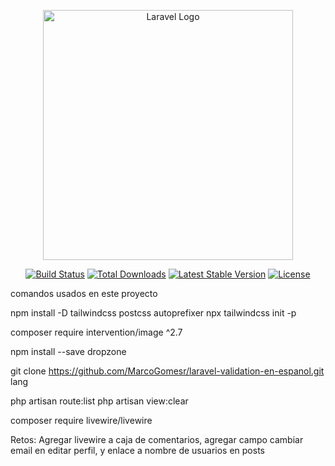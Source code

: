 <p align="center"><a href="https://laravel.com" target="_blank"><img src="https://raw.githubusercontent.com/laravel/art/master/logo-lockup/5%20SVG/2%20CMYK/1%20Full%20Color/laravel-logolockup-cmyk-red.svg" width="400" alt="Laravel Logo"></a></p>

<p align="center">
<a href="https://github.com/laravel/framework/actions"><img src="https://github.com/laravel/framework/workflows/tests/badge.svg" alt="Build Status"></a>
<a href="https://packagist.org/packages/laravel/framework"><img src="https://img.shields.io/packagist/dt/laravel/framework" alt="Total Downloads"></a>
<a href="https://packagist.org/packages/laravel/framework"><img src="https://img.shields.io/packagist/v/laravel/framework" alt="Latest Stable Version"></a>
<a href="https://packagist.org/packages/laravel/framework"><img src="https://img.shields.io/packagist/l/laravel/framework" alt="License"></a>
</p>

comandos usados en este proyecto

npm install -D tailwindcss postcss autoprefixer
npx tailwindcss init -p    

composer require intervention/image ^2.7

npm install --save dropzone

git clone https://github.com/MarcoGomesr/laravel-validation-en-espanol.git lang

php artisan route:list
php artisan view:clear

composer require livewire/livewire

Retos: Agregar livewire a caja de comentarios, agregar campo cambiar email en editar perfil, y enlace a nombre de usuarios en posts